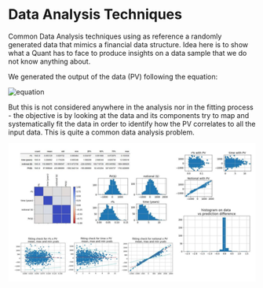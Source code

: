 # Data Analysis Techniques
Common Data Analysis techniques using as reference a randomly generated data that mimics a financial data structure. Idea here is to show what a Quant has to face to produce insights on a data sample that we do not know anything about.

We generated the output of the data (PV) following the equation:

![equation]( https://latex.codecogs.com/gif.latex?PV=\frac{N}{(1+r)^{t}})

But this is not considered anywhere in the analysis nor in the fitting process - the objective is by looking at the data and its components try to map and systematically fit the data in order to identify how the PV correlates to all the input data. This is quite a common data analysis problem.

![alt text](https://github.com/costargc/DataAnalysis/blob/master/screenshots/all.JPG)

